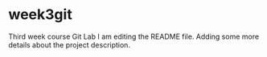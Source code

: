 # week3git
Third week course Git Lab
I am editing the README file. Adding some more details about the project description.
